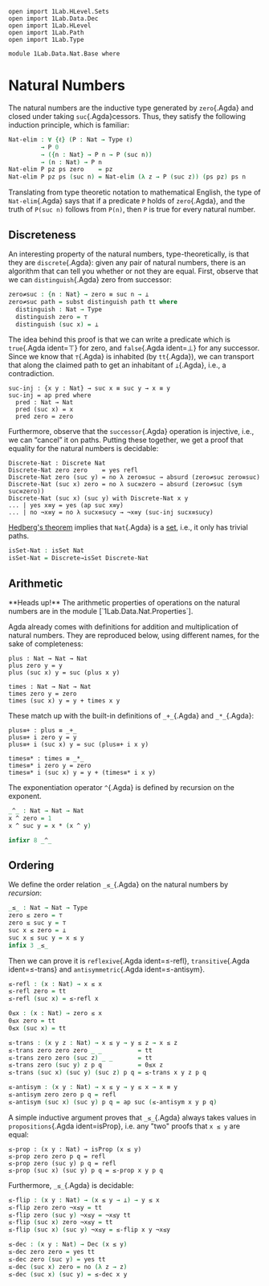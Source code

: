 ```
open import 1Lab.HLevel.Sets
open import 1Lab.Data.Dec
open import 1Lab.HLevel
open import 1Lab.Path
open import 1Lab.Type

module 1Lab.Data.Nat.Base where
```

# Natural Numbers

The natural numbers are the inductive type generated by `zero`{.Agda}
and closed under taking `suc`{.Agda}cessors. Thus, they satisfy the
following induction principle, which is familiar:

```agda
Nat-elim : ∀ {ℓ} (P : Nat → Type ℓ)
         → P 0
         → ({n : Nat} → P n → P (suc n))
         → (n : Nat) → P n
Nat-elim P pz ps zero    = pz
Nat-elim P pz ps (suc n) = Nat-elim (λ z → P (suc z)) (ps pz) ps n
```

Translating from type theoretic notation to mathematical English, the
type of `Nat-elim`{.Agda} says that if a predicate `P` holds of
`zero`{.Agda}, and the truth of `P(suc n)` follows from `P(n)`, then `P`
is true for every natural number.

## Discreteness

An interesting property of the natural numbers, type-theoretically, is
that they are `discrete`{.Agda}: given any pair of natural numbers,
there is an algorithm that can tell you whether or not they are equal.
First, observe that we can `distinguish`{.Agda} zero from successor:

```agda
zero≠suc : {n : Nat} → zero ≡ suc n → ⊥
zero≠suc path = subst distinguish path tt where
  distinguish : Nat → Type
  distinguish zero = ⊤
  distinguish (suc x) = ⊥
```

The idea behind this proof is that we can write a predicate which is
`true`{.Agda ident=⊤} for zero, and `false`{.Agda ident=⊥} for any
successor. Since we know that `⊤`{.Agda} is inhabited (by `tt`{.Agda}),
we can transport that along the claimed path to get an inhabitant of
`⊥`{.Agda}, i.e., a contradiction.

```
suc-inj : {x y : Nat} → suc x ≡ suc y → x ≡ y
suc-inj = ap pred where
  pred : Nat → Nat
  pred (suc x) = x
  pred zero = zero
```

Furthermore, observe that the `successor`{.Agda} operation is injective,
i.e., we can “cancel” it on paths. Putting these together, we get a
proof that equality for the natural numbers is decidable:

```
Discrete-Nat : Discrete Nat
Discrete-Nat zero zero    = yes refl
Discrete-Nat zero (suc y) = no λ zero≡suc → absurd (zero≠suc zero≡suc)
Discrete-Nat (suc x) zero = no λ suc≡zero → absurd (zero≠suc (sym suc≡zero))
Discrete-Nat (suc x) (suc y) with Discrete-Nat x y
... | yes x≡y = yes (ap suc x≡y)
... | no ¬x≡y = no λ sucx≡sucy → ¬x≡y (suc-inj sucx≡sucy)
```

[Hedberg's theorem] implies that `Nat`{.Agda} is a [set], i.e., it only
has trivial paths.

[Hedberg's theorem]: agda://1Lab.HLevel.Sets#Discrete→isSet
[set]: agda://1Lab.HLevel#isSet

```agda
isSet-Nat : isSet Nat
isSet-Nat = Discrete→isSet Discrete-Nat
```

## Arithmetic

<div class=warning>
**Heads up!** The arithmetic properties of operations on the natural
numbers are in the module [`1Lab.Data.Nat.Properties`].
</div>

[`1Lab.Data.Nat.Properties`]: 1Lab.Data.Nat.Properties.html

Agda already comes with definitions for addition and multiplication of
natural numbers. They are reproduced below, using different names, for
the sake of completeness:

```
plus : Nat → Nat → Nat
plus zero y = y
plus (suc x) y = suc (plus x y)

times : Nat → Nat → Nat
times zero y = zero
times (suc x) y = y + times x y
```

These match up with the built-in definitions of `_+_`{.Agda} and
`_*_`{.Agda}:

```
plus≡+ : plus ≡ _+_
plus≡+ i zero y = y
plus≡+ i (suc x) y = suc (plus≡+ i x y)

times≡* : times ≡ _*_
times≡* i zero y = zero
times≡* i (suc x) y = y + (times≡* i x y)
```

The exponentiation operator `^`{.Agda} is defined by recursion on the
exponent.

```agda
_^_ : Nat → Nat → Nat
x ^ zero = 1
x ^ suc y = x * (x ^ y)

infixr 8 _^_
```

## Ordering

We define the order relation `_≤_`{.Agda} on the natural numbers by
_recursion_:

```agda
_≤_ : Nat → Nat → Type
zero ≤ zero = ⊤
zero ≤ suc y = ⊤
suc x ≤ zero = ⊥
suc x ≤ suc y = x ≤ y
infix 3 _≤_
```

Then we can prove it is `reflexive`{.Agda ident=≤-refl},
`transitive`{.Agda ident=≤-trans} and `antisymmetric`{.Agda
ident=≤-antisym}.

```agda
≤-refl : (x : Nat) → x ≤ x
≤-refl zero = tt
≤-refl (suc x) = ≤-refl x

0≤x : (x : Nat) → zero ≤ x
0≤x zero = tt
0≤x (suc x) = tt

≤-trans : (x y z : Nat) → x ≤ y → y ≤ z → x ≤ z
≤-trans zero zero zero _ _          = tt
≤-trans zero zero (suc z) _ _       = tt
≤-trans zero (suc y) z p q          = 0≤x z
≤-trans (suc x) (suc y) (suc z) p q = ≤-trans x y z p q

≤-antisym : (x y : Nat) → x ≤ y → y ≤ x → x ≡ y
≤-antisym zero zero p q = refl
≤-antisym (suc x) (suc y) p q = ap suc (≤-antisym x y p q)
```

A simple inductive argument proves that `_≤_`{.Agda} always takes values
in `propositions`{.Agda ident=isProp}, i.e. any "two" proofs that `x ≤
y` are equal:

```
≤-prop : (x y : Nat) → isProp (x ≤ y)
≤-prop zero zero p q = refl
≤-prop zero (suc y) p q = refl
≤-prop (suc x) (suc y) p q = ≤-prop x y p q
```

Furthermore, `_≤_`{.Agda} is decidable:

```agda
≤-flip : (x y : Nat) → (x ≤ y → ⊥) → y ≤ x
≤-flip zero zero ¬x≤y = tt
≤-flip zero (suc y) ¬x≤y = ¬x≤y tt
≤-flip (suc x) zero ¬x≤y = tt
≤-flip (suc x) (suc y) ¬x≤y = ≤-flip x y ¬x≤y

≤-dec : (x y : Nat) → Dec (x ≤ y)
≤-dec zero zero = yes tt
≤-dec zero (suc y) = yes tt
≤-dec (suc x) zero = no (λ z → z)
≤-dec (suc x) (suc y) = ≤-dec x y
```